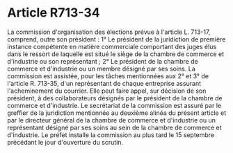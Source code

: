 # Article R713-34

La commission d'organisation des élections prévue à l'article L. 713-17, comprend, outre son président :   1° Le président de la juridiction de première instance compétente en matière commerciale comportant des juges élus dans le ressort de laquelle est situé le siège de la chambre de commerce et d'industrie ou son représentant ;   2° Le président de la chambre de commerce et d'industrie ou un membre désigné par ses soins.   La commission est assistée, pour les tâches mentionnées aux 2° et 3° de l'article R. 713-35, d'un représentant de chaque entreprise assurant l'acheminement du courrier.   Elle peut faire appel, sur décision de son président, à des collaborateurs désignés par le président de la chambre de commerce et d'industrie.   Le secrétariat de la commission est assuré par le greffier de la juridiction mentionnée au deuxième alinéa du présent article et par le directeur général de la chambre de commerce et d'industrie ou un représentant désigné par ses soins au sein de la chambre de commerce et d'industrie.   Le préfet installe la commission au plus tard le 15 septembre précédant le jour d'ouverture du scrutin.